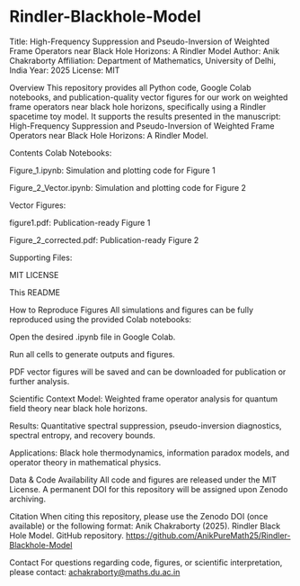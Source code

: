 # Rindler-Blackhole-Model

Title: High-Frequency Suppression and Pseudo-Inversion of Weighted Frame Operators near
Black Hole Horizons: A Rindler Model
Author: Anik Chakraborty
Affiliation: Department of Mathematics, University of Delhi, India
Year: 2025
License: MIT

Overview
This repository provides all Python code, Google Colab notebooks, and publication-quality vector figures for our work on weighted frame operators near black hole horizons, specifically using a Rindler spacetime toy model.
It supports the results presented in the manuscript:
High-Frequency Suppression and Pseudo-Inversion of Weighted Frame Operators near Black Hole Horizons: A Rindler Model.

Contents
Colab Notebooks:

Figure_1.ipynb: Simulation and plotting code for Figure 1

Figure_2_Vector.ipynb: Simulation and plotting code for Figure 2

Vector Figures:

figure1.pdf: Publication-ready Figure 1

Figure_2_corrected.pdf: Publication-ready Figure 2

Supporting Files:

MIT LICENSE

This README

How to Reproduce Figures
All simulations and figures can be fully reproduced using the provided Colab notebooks:

Open the desired .ipynb file in Google Colab.

Run all cells to generate outputs and figures.

PDF vector figures will be saved and can be downloaded for publication or further analysis.

Scientific Context
Model: Weighted frame operator analysis for quantum field theory near black hole horizons.

Results: Quantitative spectral suppression, pseudo-inversion diagnostics, spectral entropy, and recovery bounds.

Applications: Black hole thermodynamics, information paradox models, and operator theory in mathematical physics.

Data & Code Availability
All code and figures are released under the MIT License.
A permanent DOI for this repository will be assigned upon Zenodo archiving.

Citation
When citing this repository, please use the Zenodo DOI (once available) or the following format:
Anik Chakraborty (2025). Rindler Black Hole Model. GitHub repository. https://github.com/AnikPureMath25/Rindler-Blackhole-Model

Contact
For questions regarding code, figures, or scientific interpretation, please contact: achakraborty@maths.du.ac.in
